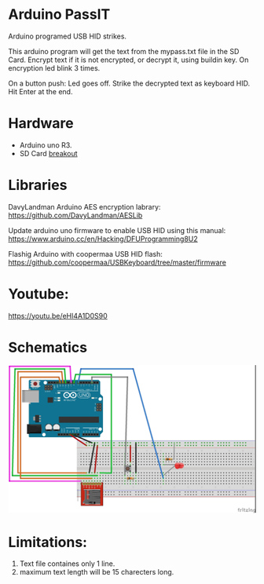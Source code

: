 # Arduino PassIT
Arduino programed USB HID strikes.

This arduino program will get the text from the mypass.txt file in the SD Card.
Encrypt text if it is not encrypted, or decrypt it, using buildin key.
On encryption led blink 3 times.

On a button push:
Led goes off.
Strike the decrypted text as keyboard HID.
Hit Enter at the end.

# Hardware
* Arduino uno R3.
* SD Card [breakout](https://www.sparkfun.com/products/12941)

# Libraries
DavyLandman Arduino AES encryption labrary:
https://github.com/DavyLandman/AESLib

Update arduino uno firmware to enable USB HID using this manual:
https://www.arduino.cc/en/Hacking/DFUProgramming8U2

Flashig Arduino with coopermaa USB HID flash:
https://github.com/coopermaa/USBKeyboard/tree/master/firmware

# Youtube:
https://youtu.be/eHl4A1D0S90

# Schematics
![N|Schemaic image](https://github.com/sdebby/Arduino_PassIT/blob/master/PassIt_v0.jpg)

# Limitations:
1. Text file containes only 1 line.
2. maximum text length will be 15 charecters long.
